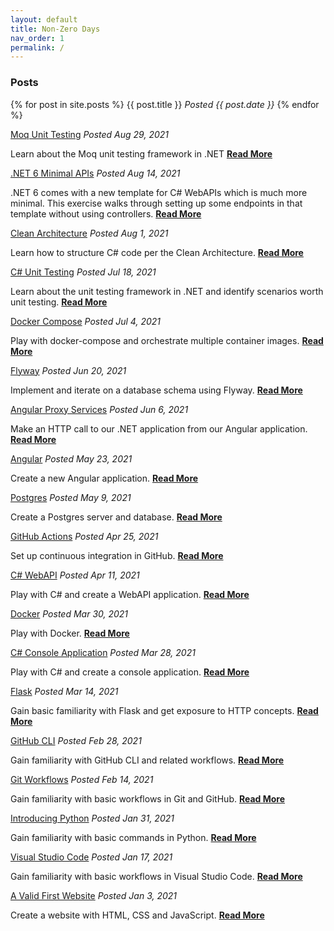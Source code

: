 ```yaml
---
layout: default
title: Non-Zero Days
nav_order: 1
permalink: /
---
```


### Posts

{% for post in site.posts %}
{{ post.title }}
*Posted {{ post.date }}*
{% endfor %}

[Moq Unit Testing](moq-unit-tests.md)
*Posted Aug 29, 2021*

Learn about the Moq unit testing framework in .NET
**[Read More](moq-unit-tests.md)**
<br/>

[.NET 6 Minimal APIs](net-6-minimal-api.md)
*Posted Aug 14, 2021*

.NET 6 comes with a new template for C# WebAPIs which is much more minimal. This exercise walks through setting up some endpoints in that template without using controllers. **[Read More](net-6-minimal-api.md)**
<br/>

[Clean Architecture](clean-architecture.md)
*Posted Aug 1, 2021*

Learn how to structure C# code per the Clean Architecture.
**[Read More](clean-architecture.md)**
<br/>


[C# Unit Testing](csharp-unit-tests.md)
*Posted Jul 18, 2021*

Learn about the unit testing framework in .NET and identify scenarios worth unit testing.
**[Read More](csharp-unit-tests.md)**
<br/>


[Docker Compose](docker-compose.md)
*Posted Jul 4, 2021*

Play with docker-compose and orchestrate multiple container images.
**[Read More](docker-compose.md)**
<br/>


[Flyway](flyway.md)
*Posted Jun 20, 2021*

Implement and iterate on a database schema using Flyway.
**[Read More](flyway.md)**
<br/>


[Angular Proxy Services](angular-proxy-services.md)
*Posted Jun 6, 2021*

Make an HTTP call to our .NET application from our Angular application.
**[Read More](angular-proxy-services.md)**
<br/>


[Angular](./angular.md)
*Posted May 23, 2021*

Create a new Angular application.
**[Read More](angular.md)**
<br/>


[Postgres](postgres.md)
*Posted May 9, 2021*

Create a Postgres server and database.
**[Read More](postgres.md)**
<br/>


[GitHub Actions](github-actions.md)
*Posted Apr 25, 2021*

Set up continuous integration in GitHub.
**[Read More](github-actions.md)**
<br/>


[C# WebAPI](dotnet-csharp-webapi.md)
*Posted Apr 11, 2021*

Play with C# and create a WebAPI application.
**[Read More](dotnet-csharp-webapi.md)**
<br/>


[Docker](docker.md)
*Posted Mar 30, 2021*

Play with Docker.
**[Read More](docker.md)**
<br/>


[C# Console Application](csharp-console.md)
*Posted Mar 28, 2021*

Play with C# and create a console application.
**[Read More](csharp-console.md)**
<br/>


[Flask](basic-flask.md)
*Posted Mar 14, 2021*

Gain basic familiarity with Flask and get exposure to HTTP concepts.
**[Read More](basic-flask.md)**
<br/>


[GitHub CLI](github-cli.md)
*Posted Feb 28, 2021*

Gain familiarity with GitHub CLI and related workflows.
**[Read More](github-cli.md)**
<br/>


[Git Workflows](git-workflows.md)
*Posted Feb 14, 2021*

Gain familiarity with basic workflows in Git and GitHub.
**[Read More](git-workflows.md)**
<br/>


[Introducing Python](basic-python.md)
*Posted Jan 31, 2021*

Gain familiarity with basic commands in Python.
**[Read More](basic-python.md)**
<br/>


[Visual Studio Code](vs-code.md)
*Posted Jan 17, 2021*

Gain familiarity with basic workflows in Visual Studio Code.
**[Read More](vs-code.md)**
<br/>


[A Valid First Website](valid-first-website.md)
*Posted Jan 3, 2021*

Create a website with HTML, CSS and JavaScript.
**[Read More](valid-first-website.md)**
<br/>
